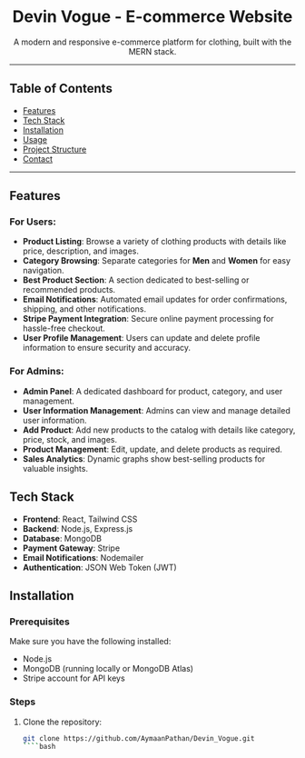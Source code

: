 <h1 align="center">Devin Vogue - E-commerce Website</h1>
<p align="center">
  A modern and responsive e-commerce platform for clothing, built with the MERN stack.
</p>

---

## Table of Contents
- <a href="#features">Features</a>
- <a href="#tech-stack">Tech Stack</a>
- <a href="#installation">Installation</a>
- <a href="#usage">Usage</a>
- <a href="#project-structure">Project Structure</a>
- <a href="#contact">Contact</a>

---

<h2 id="features">Features</h2>

### For Users:
- **Product Listing**: Browse a variety of clothing products with details like price, description, and images.
- **Category Browsing**: Separate categories for <strong>Men</strong> and <strong>Women</strong> for easy navigation.
- **Best Product Section**: A section dedicated to best-selling or recommended products.
- **Email Notifications**: Automated email updates for order confirmations, shipping, and other notifications.
- **Stripe Payment Integration**: Secure online payment processing for hassle-free checkout.
- **User Profile Management**: Users can update and delete profile information to ensure security and accuracy.

### For Admins:
- **Admin Panel**: A dedicated dashboard for product, category, and user management.
- **User Information Management**: Admins can view and manage detailed user information.
- **Add Product**: Add new products to the catalog with details like category, price, stock, and images.
- **Product Management**: Edit, update, and delete products as required.
- **Sales Analytics**: Dynamic graphs show best-selling products for valuable insights.

<h2 id="tech-stack">Tech Stack</h2>

- **Frontend**: React, Tailwind CSS
- **Backend**: Node.js, Express.js
- **Database**: MongoDB
- **Payment Gateway**: Stripe
- **Email Notifications**: Nodemailer
- **Authentication**: JSON Web Token (JWT)

<h2 id="installation">Installation</h2>

### Prerequisites
Make sure you have the following installed:
- Node.js
- MongoDB (running locally or MongoDB Atlas)
- Stripe account for API keys

### Steps
1. Clone the repository:
   ```bash
   git clone https://github.com/AymaanPathan/Devin_Vogue.git
   ````bash
